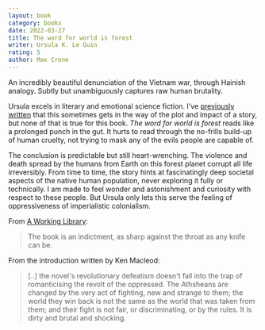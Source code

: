 ```yaml
---
layout: book
category: books
date: 2022-03-27
title: The word for world is forest
writer: Ursula K. Le Guin
rating: 5
author: Max Crone
---
```

An incredibly beautiful denunciation of the Vietnam war, through Hainish analogy. Subtly but unambiguously captures raw human brutality.

Ursula excels in literary and emotional science fiction. I've [previously written](/books/orsinian-tales) that this sometimes gets in the way of the plot and impact of a story, but none of that is true for this book. *The word for world is forest* reads like a prolonged punch in the gut. It hurts to read through the no-frills build-up of human cruelty, not trying to mask any of the evils people are capable of.

The conclusion is predictable but still heart-wrenching. The violence and death spread by the humans from Earth on this forest planet corrupt all life irreversibly. From time to time, the story hints at fascinatingly deep societal aspects of the native human population, never exploring it fully or technically. I am made to feel wonder and astonishment and curiosity with respect to these people. But Ursula only lets this serve the feeling of oppressiveness of imperialistic colonialism.

From [A Working Library](https://aworkinglibrary.com/reading/word-for-world-is-forest):

> The book is an indictment, as sharp against the throat as any knife can be.

From the introduction written by Ken Macleod:

> [..] the novel's revolutionary defeatism doesn't fall into the trap of romanticising the revolt of the oppressed. The Athsheans are changed by the very act of fighting, new and strange to them; the world they win back is not the same as the world that was taken from them; and their fight is not fair, or discriminating, or by the rules. It is dirty and brutal and shocking.
